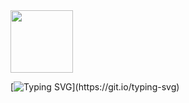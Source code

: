 <!---![](https://github.githubassets.com/images/mona-loading-dark.gif)--->

<img src="https://thumbs.gfycat.com/DearestEverlastingDutchshepherddog-size_restricted.gif" width="100" height="100"/>

[![Typing SVG](https://readme-typing-svg.herokuapp.com?font=Fira+Code&size=28&pause=1000&color=24BAF7&vCenter=true&width=435&lines=I+don't+know+anything.;You're+the+one+that+knows.)](https://git.io/typing-svg)
